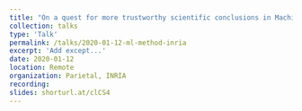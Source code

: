 ```yaml
---
title: "On a quest for more trustworthy scientific conclusions in Machine Learning"
collection: talks
type: 'Talk'
permalink: /talks/2020-01-12-ml-method-inria
excerpt: 'Add except...'
date: 2020-01-12
location: Remote
organization: Parietal, INRIA
recording: 
slides: shorturl.at/clCS4
---
```


